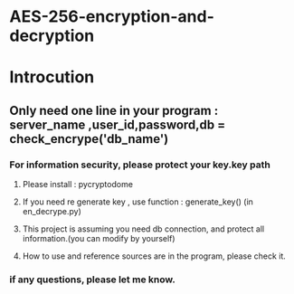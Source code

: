 # AES-256-encryption-and-decryption

# Introcution
## Only need one line in your program : server_name ,user_id,password,db = check_encrype('db_name')
### For information security, please protect your key.key path

1. Please install : pycryptodome

2. If you need re generate key , use function : generate_key() (in en_decrype.py)

3. This project is assuming you need db connection, and protect all information.(you can modify by yourself)

4. How to use and reference sources are in the program, please check it.

### if any questions, please let me know.
